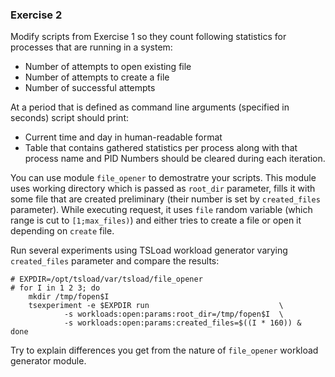 ### Exercise 2

Modify scripts from Exercise 1 so they count following statistics for processes that are running in a system:
 * Number of attempts to open existing file
 * Number of attempts to create a file
 * Number of successful attempts
 
At a period that is defined as command line arguments (specified in seconds) script should print:
 * Current time and day in human-readable format
 * Table that contains gathered statistics per process along with that process name and PID
Numbers should be cleared during each iteration. 

You can use module `file_opener` to demostratre your scripts. This module uses working directory which is passed as `root_dir` parameter, fills it with some file that are created preliminary (their number is set by `created_files` parameter). While executing request, it uses `file` random variable (which range is cut to `[1;max_files)`) and either tries to create a file or open it depending on `create` file. 

Run several experiments using TSLoad workload generator varying `created_files` parameter and compare the results:
```
# EXPDIR=/opt/tsload/var/tsload/file_opener
# for I in 1 2 3; do
	mkdir /tmp/fopen$I
	tsexperiment -e $EXPDIR run                             \
			-s workloads:open:params:root_dir=/tmp/fopen$I  \
			-s workloads:open:params:created_files=$((I * 160)) &
done
```

Try to explain differences you get from the nature of `file_opener` workload generator module. 